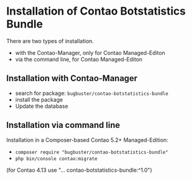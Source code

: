 # Installation of Contao Botstatistics Bundle

There are two types of installation.

* with the Contao-Manager, only for Contao Managed-Editon
* via the command line, for Contao Managed-Editon


## Installation with Contao-Manager

* search for package: `bugbuster/contao-botstatistics-bundle`
* install the package
* Update the database


## Installation via command line

Installation in a Composer-based Contao 5.2+ Managed-Edition:

* `composer require "bugbuster/contao-botstatistics-bundle"`
* `php bin/console contao:migrate`

(for Contao 4.13 use "... contao-botstatistics-bundle:^1.0")

